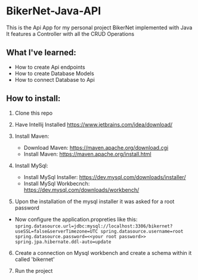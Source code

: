 # BikerNet-Java-API
This is the Api App for my personal project BikerNet implemented with Java
It features a Controller with all the CRUD Operations


## What I've learned:
- How to create Api endpoints
- How to create Database Models
- How to connect Database to Api


## How to install:
1. Clone this repo

2. Have Intellij Installed https://www.jetbrains.com/idea/download/

3. Install Maven:
   - Download Maven: https://maven.apache.org/download.cgi
   - Install Maven: https://maven.apache.org/install.html

4. Install MySql: 
   - Install MySql Installer: https://dev.mysql.com/downloads/installer/
   - Install MySql Workbecnch: https://dev.mysql.com/downloads/workbench/

5. Upon the installation of the mysql installer it was asked for a root password
  - Now configure the application.propreties like this:
   `spring.datasource.url=jdbc:mysql://localhost:3306/bikernet?useSSL=false&serverTimezone=UTC
   spring.datasource.username=root
   spring.datasource.password=<<your root password>>
   spring.jpa.hibernate.ddl-auto=update`

6. Create a connection on Mysql workbench and create a schema within it called 'bikernet'

6. Run the project




<!-- questions:  -->